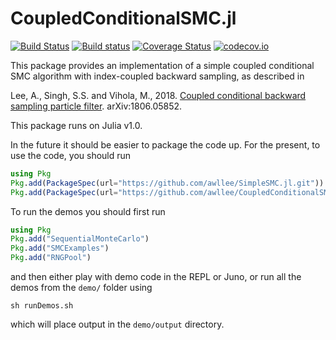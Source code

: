 # CoupledConditionalSMC.jl

[![Build Status](https://travis-ci.org/awllee/CoupledConditionalSMC.jl.svg?branch=master)](https://travis-ci.org/awllee/CoupledConditionalSMC.jl)
[![Build status](https://ci.appveyor.com/api/projects/status/axdu0a4bg7s7ilpb/branch/master?svg=true)](https://ci.appveyor.com/project/awllee/coupledconditionalsmc-jl/branch/master)
[![Coverage Status](https://coveralls.io/repos/github/awllee/CoupledConditionalSMC.jl/badge.svg?branch=master)](https://coveralls.io/github/awllee/CoupledConditionalSMC.jl?branch=master)
[![codecov.io](http://codecov.io/github/awllee/CoupledConditionalSMC.jl/coverage.svg?branch=master)](http://codecov.io/github/awllee/CoupledConditionalSMC.jl?branch=master)

This package provides an implementation of a simple coupled conditional SMC
algorithm with index-coupled backward sampling, as described in

Lee, A., Singh, S.S. and Vihola, M., 2018. [Coupled conditional backward sampling particle filter](https://arxiv.org/abs/1806.05852). arXiv:1806.05852.

This package runs on Julia v1.0.

In the future it should be easier to package the code up. For the present, to use the code, you should run

```julia
using Pkg
Pkg.add(PackageSpec(url="https://github.com/awllee/SimpleSMC.jl.git"))
Pkg.add(PackageSpec(url="https://github.com/awllee/CoupledConditionalSMC.jl.git"))
```

To run the demos you should first run
```julia
using Pkg
Pkg.add("SequentialMonteCarlo")
Pkg.add("SMCExamples")
Pkg.add("RNGPool")
```

and then either play with demo code in the REPL or Juno, or run all the demos from the `demo/` folder using
```
sh runDemos.sh
```
which will place output in the `demo/output` directory.

